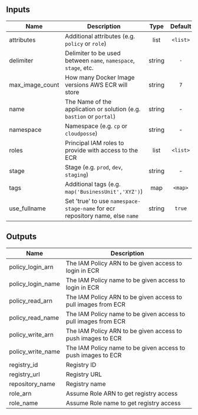 
## Inputs

| Name | Description | Type | Default | Required |
|------|-------------|:----:|:-----:|:-----:|
| attributes | Additional attributes (e.g. `policy` or `role`) | list | `<list>` | no |
| delimiter | Delimiter to be used between `name`, `namespace`, `stage`, etc. | string | `-` | no |
| max_image_count | How many Docker Image versions AWS ECR will store | string | `7` | no |
| name | The Name of the application or solution  (e.g. `bastion` or `portal`) | string | - | yes |
| namespace | Namespace (e.g. `cp` or `cloudposse`) | string | - | yes |
| roles | Principal IAM roles to provide with access to the ECR | list | `<list>` | no |
| stage | Stage (e.g. `prod`, `dev`, `staging`) | string | - | yes |
| tags | Additional tags (e.g. `map('BusinessUnit','XYZ')`) | map | `<map>` | no |
| use_fullname | Set 'true' to use `namespace-stage-name` for ecr repository name, else `name` | string | `true` | no |

## Outputs

| Name | Description |
|------|-------------|
| policy_login_arn | The IAM Policy ARN to be given access to login in ECR |
| policy_login_name | The IAM Policy name to be given access to login in ECR |
| policy_read_arn | The IAM Policy ARN to be given access to pull images from ECR |
| policy_read_name | The IAM Policy name to be given access to pull images from ECR |
| policy_write_arn | The IAM Policy ARN to be given access to push images to ECR |
| policy_write_name | The IAM Policy name to be given access to push images to ECR |
| registry_id | Registry ID |
| registry_url | Registry URL |
| repository_name | Registry name |
| role_arn | Assume Role ARN to get registry access |
| role_name | Assume Role name to get registry access |

